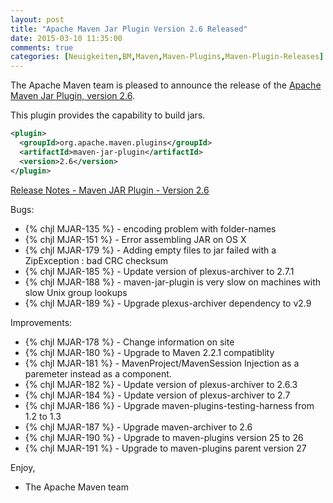 ```yaml
---
layout: post
title: "Apache Maven Jar Plugin Version 2.6 Released"
date: 2015-03-10 11:35:00
comments: true
categories: [Neuigkeiten,BM,Maven,Maven-Plugins,Maven-Plugin-Releases]
---
```

The Apache Maven team is pleased to announce the release of the 
[Apache Maven Jar Plugin, version 2.6](http://maven.apache.org/plugins/maven-jar-plugin/).

This plugin provides the capability to build jars.


``` xml
<plugin>
  <groupId>org.apache.maven.plugins</groupId>
  <artifactId>maven-jar-plugin</artifactId>
  <version>2.6</version>
</plugin>
```

<!-- more -->

[Release Notes - Maven JAR Plugin - Version 2.6](http://jira.codehaus.org/secure/ReleaseNote.jspa?projectId=11137&version=20457)

Bugs:

 * {% chjl MJAR-135 %} - encoding problem with folder-names
 * {% chjl MJAR-151 %} - Error assembling JAR on OS X
 * {% chjl MJAR-179 %} - Adding empty files to jar failed with a ZipException : bad CRC checksum
 * {% chjl MJAR-185 %} - Update version of plexus-archiver to 2.7.1
 * {% chjl MJAR-188 %} - maven-jar-plugin is very slow on machines with slow Unix group lookups
 * {% chjl MJAR-189 %} - Upgrade plexus-archiver dependency to v2.9

Improvements:

 * {% chjl MJAR-178 %} - Change information on site
 * {% chjl MJAR-180 %} - Upgrade to Maven 2.2.1 compatiblity
 * {% chjl MJAR-181 %} - MavenProject/MavenSession Injection as a paremeter instead as a component.
 * {% chjl MJAR-182 %} - Update version of plexus-archiver to 2.6.3
 * {% chjl MJAR-184 %} - Update version of plexus-archiver to 2.7
 * {% chjl MJAR-186 %} - Upgrade maven-plugins-testing-harness from 1.2 to 1.3
 * {% chjl MJAR-187 %} - Upgrade maven-archiver to 2.6
 * {% chjl MJAR-190 %} - Upgrade to maven-plugins version 25 to 26
 * {% chjl MJAR-191 %} - Upgrade to maven-plugins parent version 27

Enjoy,

- The Apache Maven team
